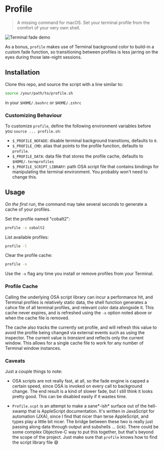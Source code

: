 # Profile

> A missing command for macOS. Set your terminal profile from the comfort of your
very own shell.

![Terminal fade demo](https://github.com/aaronjsutton/profile/blob/master/media/demo.gif)

As a bonus, `profile` makes use of Terminal background color to build-in a custom fade function,
so transitioning between profiles is less jarring on the eyes during those late-night sessions.

## Installation
Clone this repo, and source the script with a line similar to:

```bash
source /your/path/to/profile.sh
```

in your `$HOME/.bashrc` or `$HOME/.zshrc`

### Customizing Behaviour

To customize `profile`, define the following environment variables before you
`source ... profile.sh`:

- `$_PROFILE_NOFADE`: disable terminal background transitions, defaults to `0`.
- `$_PROFILE_CMD`: alias that points to the profile function, defaults to `profile`.
- `$_PROFILE_DATA`: data file that stores the profile cache, defaults to `$HOME/.termprofiles`
- `$_PROFILE_SCRIPT_LIBRARY`: path OSA script file that contains bindings for manipulating 
the terminal environment. You probably won't need to change this.

## Usage

*On the first run*, the command may take several seconds to generate a cache of your profiles.

Set the profile named "cobalt2":
```bash
profile -s cobalt2
```

List available profiles:
```bash
profile -l
```

Clear the profile cache:
```bash
profile -x
```
Use the `-x` flag any time you install or remove profiles from your Terminal.

### Profile Cache

Calling the underlying OSA script library can incur a performance hit, 
and Terminal profiles is relatively static data, the shell function generates
a cahce file of all terminal profiles, and relevant color data alongside it. This cache never
expires, and is refreshed using the `-x` option noted above or when the cache file is removed.

The cache also tracks the currently set profile, and will refresh this value to avoid the profile
being changed via external events such as using the inspector. The current value is _transient_ and
reflects only the current window. This allows for a single cache file to work for any number 
of Terminal window instances.

### Caveats

Just a couple things to note:

- OSA scripts are not really fast, at all, so the fade engine is capped a certain speed, since OSA
is invoked on every call to background change. The end result is a kind of slower fade, but I still think
it looks pretty good. This can be disabled easily if it wastes time.

- `Profile.scpt` is an attempt to make a sane*-ish* surface out of the hell-swamp that is AppleScript documentation. 
It's written in JavaScript for automation (JXA), since I find that nicer than terse AppleScript, and types play a little bit nicer.
The bridge between these two is really just passing along data through output and subshells ... (ick). There could
be some complex Objective-C way to put this together, but that's beyond the scope of the project. Just make sure that
`profile` knows how to find the script library file :smile:
